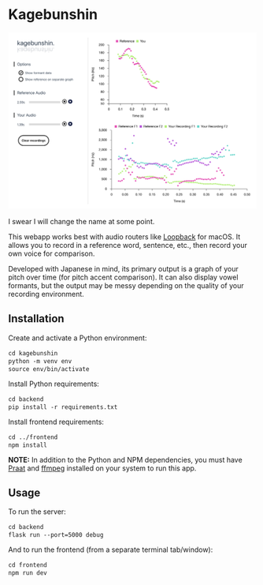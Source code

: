 # Kagebunshin

![Kagebunshin](kagebunshin.png)

I swear I will change the name at some point.

This webapp works best with audio routers like [Loopback](https://rogueamoeba.com/loopback/) for macOS. It allows you to record in a reference word, sentence, etc., then record your own voice for comparison.

Developed with Japanese in mind, its primary output is a graph of your pitch over time (for pitch accent comparison). It can also display vowel formants, but the output may be messy depending on the quality of your recording environment.

## Installation

Create and activate a Python environment:

```
cd kagebunshin
python -m venv env
source env/bin/activate
```

Install Python requirements:

```
cd backend
pip install -r requirements.txt
```

Install frontend requirements:

```
cd ../frontend
npm install
```

**NOTE:** In addition to the Python and NPM dependencies, you must have [Praat](https://www.fon.hum.uva.nl/praat/) and [ffmpeg](https://ffmpeg.org/) installed on your system to run this app.

## Usage

To run the server:

```
cd backend
flask run --port=5000 debug
```

And to run the frontend (from a separate terminal tab/window):
```
cd frontend
npm run dev
```